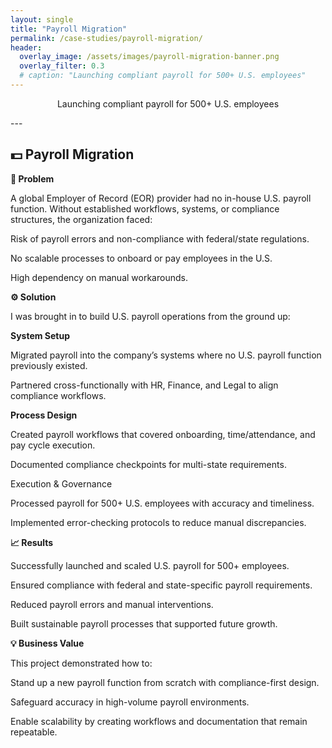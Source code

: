 ```yaml
---
layout: single
title: "Payroll Migration"
permalink: /case-studies/payroll-migration/
header:
  overlay_image: /assets/images/payroll-migration-banner.png
  overlay_filter: 0.3
  # caption: "Launching compliant payroll for 500+ U.S. employees"
---
```

<p class="page__lead" style="text-align:center;">
  Launching compliant payroll for 500+ U.S. employees
</p>
---

## 💵 Payroll Migration

**📌 Problem** 

A global Employer of Record (EOR) provider had no in-house U.S. payroll function. Without established workflows, systems, or compliance structures, the organization faced:

Risk of payroll errors and non-compliance with federal/state regulations.

No scalable processes to onboard or pay employees in the U.S.

High dependency on manual workarounds.

**⚙️ Solution** 

I was brought in to build U.S. payroll operations from the ground up:

**System Setup**

Migrated payroll into the company’s systems where no U.S. payroll function previously existed.

Partnered cross-functionally with HR, Finance, and Legal to align compliance workflows.

**Process Design**

Created payroll workflows that covered onboarding, time/attendance, and pay cycle execution.

Documented compliance checkpoints for multi-state requirements.

Execution & Governance

Processed payroll for 500+ U.S. employees with accuracy and timeliness.

Implemented error-checking protocols to reduce manual discrepancies.

**📈 Results**  

Successfully launched and scaled U.S. payroll for 500+ employees.

Ensured compliance with federal and state-specific payroll requirements.

Reduced payroll errors and manual interventions.

Built sustainable payroll processes that supported future growth.

**💡 Business Value**  

This project demonstrated how to:

Stand up a new payroll function from scratch with compliance-first design.

Safeguard accuracy in high-volume payroll environments.

Enable scalability by creating workflows and documentation that remain repeatable.
